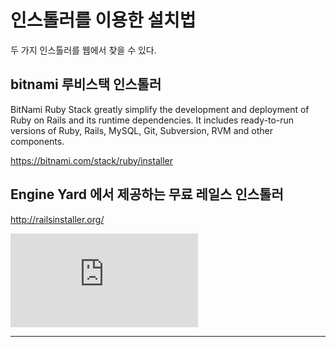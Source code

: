 # 인스톨러를 이용한 설치법

두 가지 인스톨러를 웹에서 찾을 수 있다.

## bitnami 루비스택 인스톨러

BitNami Ruby Stack greatly simplify the development and deployment of Ruby on Rails and its runtime dependencies. It includes ready-to-run versions of Ruby, Rails, MySQL, Git, Subversion, RVM and other components.

https://bitnami.com/stack/ruby/installer


## Engine Yard 에서 제공하는 무료 레일스 인스톨러

http://railsinstaller.org/

<iframe src="http://www.youtube.com/embed/InKZOPylUSQ" frameborder="0" allowfullscreen></iframe>

---

